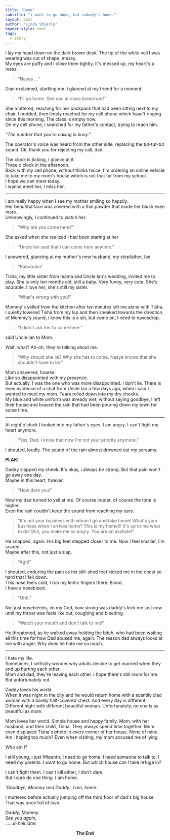 ```yaml
---
title: "Home"
subtitle: "i want to go home, but nobody's home."
layout: post
author: "Linda Shierly"
header-style: text
tags:
  - story
---
```


I lay my head down on the dark brown desk. The tip of the white veil I was wearing was out of shape, messy.  
My eyes are puffy and I close them tightly.  It's messed up, my heart's a mess.

>“Nasya ...”

Dian exclaimed, startling me.
I glanced at my friend for a moment.

>“I'll go home. See you at class tomorrow.!”

She muttered, reaching for her backpack that had been sitting next to my chair.
I nodded, then limply reached for my cell phone which hasn't ringing since this morning.
The class is empty now.  
On my cell phone, I searched for my father's contact, trying to reach him.

*“The number that you're calling is busy."*

The operator's voice was heard from the other side, replacing the tut-tut-tut sound. 
Ck, thank you for rejecting my call, dad.

The clock is ticking, I glance at it.  
Three o'clock in the afternoon.  
Back with my cell phone, without thinks twice, I'm ordering an online vehicle to take me to my mom's house which is not that far from my school.  
I hope we can meet today.  
I wanna meet her,
I miss her.

-----------------------------------------------------------------------------------------------------

I am really happy when I see my mother smiling so happily.  
Her beautiful face was covered with a thin powder that made her blush even more.  
Unknowingly, I continued to watch her.

>“Why are you come here?”

She asked when she realized I had been staring at her

>“Uncle Ian said that i can come here anytime.”  

I answered, glancing at my mother's new husband, my stepfather, Ian.

>“Babababa”

Tisha, my little sister from mama and Uncle Ian's wedding, invited me to play. 
She is only ten months old, still a baby.  Very funny, very cute. She's adorable. 
I love her, she's still my sister.

>“What's wrong with you!”  

Mommy's yelled from the kitchen after ten minutes left me alone with Tisha.
I quietly lowered Tisha from my lap and then sneaked towards the direction of Mommy's sound, 
i know this is a sin, but come on, I need to eavesdrop.

>“I didn't ask her to come here."  

said Uncle Ian to Mom.

Wait, what? Ah-oh, they're talking about me.

>“Why should she lie? Why she has to come. Nasya knows that she shouldn't have to lie.”

Mom answered, hoarse.  
Like so disappointed with my presence.  
But actually, I was the one who was more disappointed. I don't lie. 
There is even evidence of a chat from Uncle Ian a few days ago, when I said I wanted to meet my mom.
Tears rolled down into my dry cheeks.  
My blue and white uniform was already wet, without saying goodbye, I left their house and braved the rain that had been pouring down my town for some time.

-------------------------------------------------------------------------------------------------------

At eight o'clock I looked into my father's eyes. I am angry.  I can't fight my heart anymore.

>“Yes, Dad. I know that now i'm not your priority anymore.”

I shouted, loudly.  The sound of the rain almost drowned out my screams.

 **PLAK!**

Daddy slapped my cheek.
It's okay, i always be strong.  But that pain won't go away one day.  
Maybe in this heart, forever.

>“How dare you!”

Now my dad turned to yell at me.  Of course louder, of course the tone is higher.  
Even the rain couldn't keep the sound from reaching my ears.

>“It's not your business with whom I go and take home! What's your business when I arrives home? This is my home!!! It's up to me what to do! Shit, you make me so angry. You are an asshole!”

He snapped, again.  His big feet stepped closer to me. Now I feel smaller, I'm scared.  
Maybe after this, not just a slap.

>"Agh!"  

I shouted, enduring the pain as his still-shod feet kicked me in the chest so hard that I fell down.  
This nose feels cold, I rub my lentic fingers there. Blood.  
I have a nosebleed.

>"Uhh."

Not just nosebleeds, oh my God, how strong was daddy's kick me just now until my throat was feels like cut, coughing and bleeding.

>“Watch your mouth and don't talk to me!” 

He threatened, as he walked away holding the bitch, who had been waiting all this time for how Dad abused me, again. 
The reason dad always looks at me with anger. 
Why does he hate me so much..

----------------------------------------------------------------------------------------------------------------------------------------

I hate my life.  
Sometimes, I selfishly wonder why adults decide to get married when they end up hurting each other.  
Mom and dad, they're leaving each other.
I hope there's still room for me.  But unfortunately not.  

Daddy loves his world.  
When it was night in the city and he would return home with a scantily clad woman with a barely half-covered chest. 
And every day is different.
Different night with different beautiful woman. Unfortunately, no one is as beautiful as mom.

Mom loves her world.  Simple house and happy family.
Mom, with her husband, and their child, Tisha.  They always spend time together. 
Mom even displayed Tisha's photo in every corner of her house.  None of mine.
Am i hoping too much?
Even when visiting, my mom accused me of lying.

Who am I?

I still young, i just fifteenth.
I need to go home. I need someone to talk to.
I need my parents.
I want to go home.  But which house can I take refuge in?


I can't fight them.  I can't kill either, I don't dare.  
But I sure do one thing.  I am home.

*'Goodbye, Mommy and Daddy.. I am, home.'*

I muttered before actually jumping off the third floor of dad's big house.  
That was once full of love.  

*Daddy,  Mommy.*<br>
*See you again,*<br>
*......in hell later.*<br>

**<center>The End</center>**
